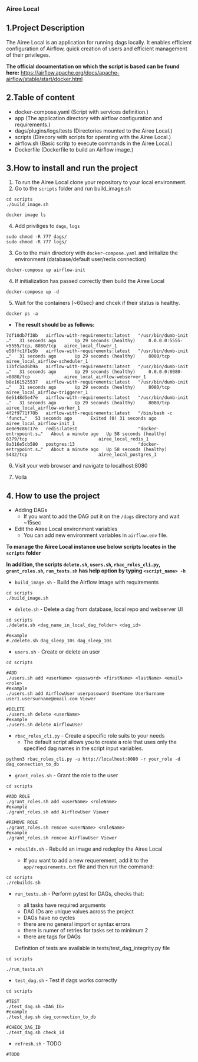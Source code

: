 ### Airee Local
## 1.Project Description
The Airee Local is an application for running dags locally. It enables efficient configuration of Airflow, quick creation of users and efficient management of their privileges.

**The official documentation on which the script is based can be found here:**
https://airflow.apache.org/docs/apache-airflow/stable/start/docker.html

## 2.Table of content
* docker-compose.yaml (Script with services definition.)
* app (The application directory with airflow configuration and requirements.)
* dags/plugins/logs/tests (Directories mounted to the Airee Local.)
* scripts (Direcory with scripts for operating with the Airee Local.)
* airflow.sh (Basic scritp to execute commands in the Airee Local.)
* Dockerfile (Dockerfile to build an Airflow image.)
## 3.How to install and run the project
1. To run the Airee Local clone your repository to your local environment.
2. Go to the `scripts` folder and run build_image.sh
```
cd scripts
./build_image.sh

docker image ls
```
4. Add priviliges to `dags`, `logs`
```
sudo chmod -R 777 dags/
sudo chmod -R 777 logs/
```
3. Go to the main directory with `docker-compose.yaml` and initialize the environment (database/default user/redis connection)
```
docker-compose up airflow-init
```
4. If initialization has passed correctly then build the Airee Local
```
docker-compose up -d
```
5. Wait for the containers (~60sec) and chcek if their status is healthy.
```
docker ps -a
```
- **The result should be as follows:**
```
7df10db7f38b   airflow-with-requirements:latest   "/usr/bin/dumb-init …"   31 seconds ago       Up 29 seconds (healthy)     0.0.0.0:5555->5555/tcp, 8080/tcp   airee_local_flower_1
e58ffc1f1e5b   airflow-with-requirements:latest   "/usr/bin/dumb-init …"   31 seconds ago       Up 29 seconds (healthy)     8080/tcp                           airee_local_airflow-scheduler_1
13bfc5ad6b9a   airflow-with-requirements:latest   "/usr/bin/dumb-init …"   31 seconds ago       Up 29 seconds (healthy)     0.0.0.0:8080->8080/tcp             airee_local_airflow-webserver_1
b8e161525537   airflow-with-requirements:latest   "/usr/bin/dumb-init …"   31 seconds ago       Up 29 seconds (healthy)     8080/tcp                           airee_local_airflow-triggerer_1
6e5148d5e47e   airflow-with-requirements:latest   "/usr/bin/dumb-init …"   31 seconds ago       Up 29 seconds (healthy)     8080/tcp                           airee_local_airflow-worker_1
4f2f9771f70b   airflow-with-requirements:latest   "/bin/bash -c 'funct…"   53 seconds ago       Exited (0) 31 seconds ago                                      airee_local_airflow-init_1
4e0e9c86c17e   redis:latest                       "docker-entrypoint.s…"   About a minute ago   Up 58 seconds (healthy)     6379/tcp                           airee_local_redis_1
8a316e5cb580   postgres:13                        "docker-entrypoint.s…"   About a minute ago   Up 58 seconds (healthy)     5432/tcp                           airee_local_postgres_1
```
6. Visit your web browser and navigate to localhost:8080

7. Voilà
## 4. How to use the project
* Adding DAGs
    - If you want to add the DAG put it on the `/dags` directory and wait ~15sec
* Edit the Airee Local environment variables
    - You can add new environment variables in `airflow.env` file.

**To manage the Airee Local instance use below scripts locates in the `scripts` folder**

**In addition, the scripts `delete.sh`, `users.sh`, `rbac_roles_cli.py`, `grant_roles.sh`, `run_tests.sh`  has help option by typing `<script_name> -h`** 
* `build_image.sh` - Build the Airflow image with requirements
```
cd scripts
./build_image.sh
```
* `delete.sh` - Delete a dag from database, local repo and webserver UI
```
cd scripts
./delete.sh <dag_name_in_local_dag_folder> <dag_id>

#example
#./delete.sh dag_sleep_10s dag_sleep_10s
```

* `users.sh` - Create or delete an user
```
cd scripts

#ADD
./users.sh add <userName> <password> <firstName> <lastName> <email> <role>
#example
./users.sh add AirflowUser userpassword UserName UserSurname user1.usersurname@email.com Viewer

#DELETE
./users.sh delete <userName>
#example
./users.sh delete AirflowUser
```
* `rbac_roles_cli.py` - Create a specific role suits to your needs
    - The default script allows you to create a role that uses only the specified dag names in the script input variables.
```
python3 rbac_roles_cli.py -u http://localhost:8080 -r your_role -d dag_connection_to_db 
```
* `grant_roles.sh` - Grant the role to the user
```
cd scripts

#ADD ROLE
./grant_roles.sh add <userName> <roleName>
#example
./grant_roles.sh add AirflowUser Viewer

#REMOVE ROLE
./grant_roles.sh remove <userName> <roleName>
#example
./grant_roles.sh remove AirflowUser Viewer
```
* `rebuilds.sh` - Rebuild an image and redeploy the Airee Local

    - If you want to add a new requerement, add it to the `app/requirements.txt` file and then run the command:
```
cd scripts
./rebuilds.sh
```
* `run_tests.sh` - Perform pytest for DAGs, checks that:
  * all tasks have required arguments
  * DAG IDs are unique values across the project
  * DAGs have no cycles
  * there are no general import or syntax errors
  * there is numer of retries for tasks set to minimum 2
  * there are tags for DAGs  
  
  Definition of tests are available in tests/test_dag_integrity.py file
  
```
cd scripts

./run_tests.sh
```
* `test_dag.sh` - Test if dags works correctly
```
cd scripts

#TEST
./test_dag.sh <DAG_IG>
#example
./test_dag.sh dag_connection_to_db

#CHECK_DAG_ID
./test_dag.sh check_id
```

* `refresh.sh` - TODO
```
#TODO
```

